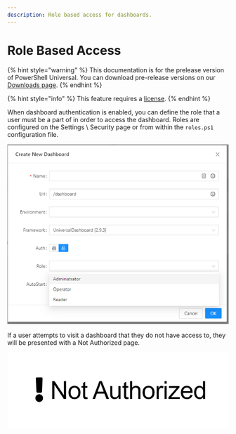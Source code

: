 ```yaml
---
description: Role based access for dashboards.
---
```


# Role Based Access

{% hint style="warning" %}
This documentation is for the prelease version of PowerShell Universal. You can download pre-release versions on our [Downloads page](https://ironmansoftware.com/downloads).
{% endhint %}

{% hint style="info" %}
This feature requires a [license](../licensing.md). 
{% endhint %}

When dashboard authentication is enabled, you can define the role that a user must be a part of in order to access the dashboard. Roles are configured on the Settings \ Security page or from within the `roles.ps1` configuration file. 

![](../.gitbook/assets/image%20%28138%29.png)

If a user attempts to visit a dashboard that they do not have access to, they will be presented with a Not Authorized page. 

![](../.gitbook/assets/image%20%28139%29.png)

